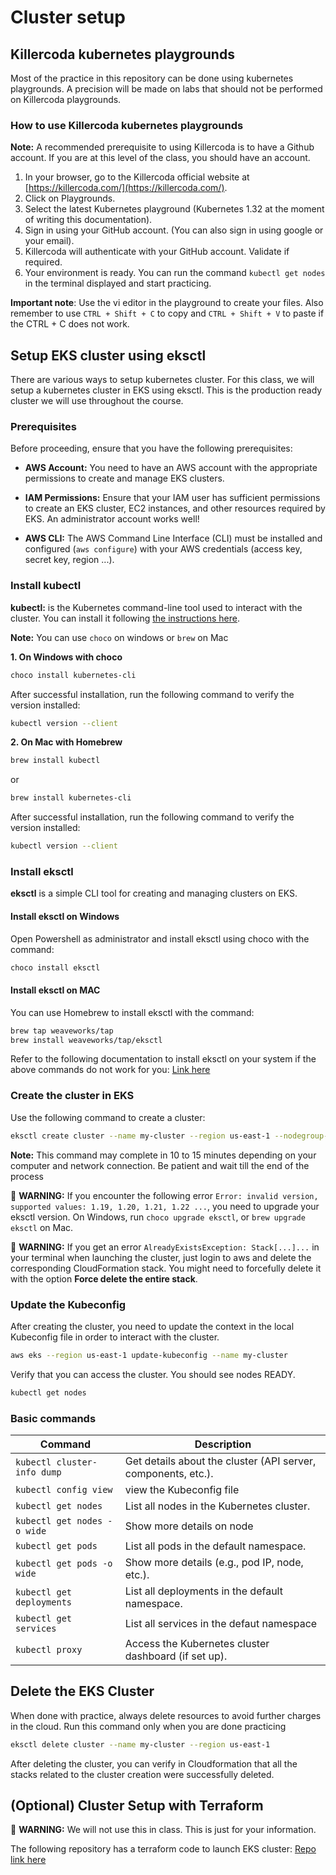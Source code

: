 # Cluster setup
## Killercoda kubernetes playgrounds
Most of the practice in this repository can be done using kubernetes playgrounds. A precision will be made on labs that should not be performed on Killercoda playgrounds.

### How to use Killercoda kubernetes playgrounds

**Note:** A recommended prerequisite to using Killercoda is to have a Github account. If you are at this level of the class, you should have an account.

1. In your browser, go to the Killercoda official website at [https://killercoda.com/](https://killercoda.com/).
2. Click on Playgrounds.
3. Select the latest Kubernetes playground (Kubernetes 1.32 at the moment of writing this documentation).
4. Sign in using your GitHub account. (You can also sign in using google or your email).
5. Killercoda will authenticate with your GitHub account. Validate if required.
6. Your environment is ready. You can run the command `kubectl get nodes` in the terminal displayed and start practicing.

**Important note**: Use the vi editor in the playground to create your files. Also remember to use `CTRL + Shift + C` to copy and `CTRL + Shift + V` to paste if the CTRL + C does not work.

## Setup EKS cluster using eksctl
There are various ways to setup kubernetes cluster. For this class, we will setup a kubernetes cluster in EKS using eksctl.
This is the production ready cluster we will use throughout the course.

### Prerequisites
Before proceeding, ensure that you have the following prerequisites:

- **AWS Account:** You need to have an AWS account with the appropriate permissions to create and manage EKS clusters.

- **IAM Permissions:** Ensure that your IAM user has sufficient permissions to create an EKS cluster, EC2 instances, and other resources required by EKS. An administrator account works well!

- **AWS CLI:** The AWS Command Line Interface (CLI) must be installed and configured (`aws configure`) with your AWS credentials (access key, secret key, region ...).

### Install kubectl

**kubectl:** is the Kubernetes command-line tool used to interact with the cluster. You can install it following [the instructions here](https://kubernetes.io/docs/tasks/tools/#kubectl).

**Note:** You can use ``choco`` on windows or ``brew`` on Mac

**1. On Windows with choco**
```bash
choco install kubernetes-cli
```

After successful installation, run the following command to verify the version installed:
```bash
kubectl version --client
```

**2. On Mac with Homebrew**

```bash
brew install kubectl
```
or
```bash
brew install kubernetes-cli
```
After successful installation, run the following command to verify the version installed:
```bash
kubectl version --client
```

### Install eksctl

**eksctl** is a simple CLI tool for creating and managing clusters on EKS.
#### Install eksctl on Windows
Open Powershell as administrator and install eksctl using choco with the command:
```bash
choco install eksctl
```

#### Install eksctl on MAC
You can use Homebrew to install eksctl with the command:
 ```bash
brew tap weaveworks/tap
brew install weaveworks/tap/eksctl
```

Refer to the following documentation to install eksctl on your system if the above commands do not work for you: [Link here](https://eksctl.io/installation/)

### Create the cluster in EKS

Use the following command to create a cluster:
```bash
eksctl create cluster --name my-cluster --region us-east-1 --nodegroup-name my-nodes --node-type t3.small --nodes 2 --nodes-min 1 --nodes-max 2
```
**Note:** This command may complete in 10 to 15 minutes depending on your computer and network connection. Be patient and wait till the end of the process

🚨 **WARNING:** If you encounter the following error `Error: invalid version, supported values: 1.19, 1.20, 1.21, 1.22 ...`, you need to upgrade your eksctl version. On Windows, run `choco upgrade eksctl`, or `brew upgrade eksctl` on Mac.

🚨 **WARNING:** If you get an error `AlreadyExistsException: Stack[...]...` in your terminal when launching the cluster, just login to aws and delete the corresponding CloudFormation stack. You might need to forcefully delete it with the option **Force delete the entire stack**.

### Update the Kubeconfig

After creating the cluster, you need to update the context in the local Kubeconfig file in order to interact with the cluster.

```bash
aws eks --region us-east-1 update-kubeconfig --name my-cluster
```
Verify that you can access the cluster. You should see nodes READY.
```bash
kubectl get nodes
```

### Basic commands
| **Command**                                      | **Description**                                                                 |
|--------------------------------------------------|---------------------------------------------------------------------------------|
| `kubectl cluster-info dump`                      | Get details about the cluster (API server, components, etc.).                   |
| `kubectl config view`                            | view the Kubeconfig file                   |
| `kubectl get nodes`                              | List all nodes in the Kubernetes cluster.                                       |
| `kubectl get nodes -o wide`                      | Show more details on node                                  |
| `kubectl get pods`                               | List all pods in the default namespace.                                        |
| `kubectl get pods -o wide`                       | Show more details (e.g., pod IP, node, etc.).                                   |
| `kubectl get deployments`                        | List all deployments in the default namespace.                                  |
| `kubectl get services`                           | List all services in the defaut namespace                                            |
| `kubectl proxy`                                  | Access the Kubernetes cluster dashboard (if set up).                            |

## Delete the EKS Cluster

When done with practice, always delete resources to avoid further charges in the cloud. Run this command only when you are done practicing 
```bash
eksctl delete cluster --name my-cluster --region us-east-1
```
After deleting the cluster, you can verify in Cloudformation that all the stacks related to the cluster creation were successfully deleted.



## (Optional) Cluster Setup with Terraform

🚨 **WARNING:** We will not use this in class. This is just for your information.

The following repository has a terraform code to launch EKS cluster: [Repo link here](https://github.com/utrains/provision-eks-cluster-with-terraform.git)
